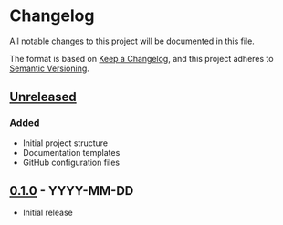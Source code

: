 # Changelog

All notable changes to this project will be documented in this file.

The format is based on [Keep a Changelog](https://keepachangelog.com/en/1.0.0/),
and this project adheres to [Semantic Versioning](https://semver.org/spec/v2.0.0.html).

## [Unreleased]

### Added

- Initial project structure
- Documentation templates
- GitHub configuration files

## [0.1.0] - YYYY-MM-DD

- Initial release

[Unreleased]: https://github.com/username/project/compare/v0.1.0...HEAD
[0.1.0]: https://github.com/username/project/releases/tag/v0.1.0